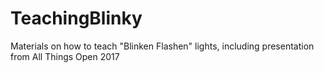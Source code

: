 # TeachingBlinky
Materials on how to teach "Blinken Flashen" lights, including presentation from All Things Open 2017
